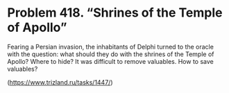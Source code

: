 # Problem 418. “Shrines of the Temple of Apollo”

Fearing a Persian invasion, the inhabitants of Delphi turned to the oracle with the question: what should they do with the shrines of the Temple of Apollo? Where to hide? It was difficult to remove valuables. How to save valuables?

(https://www.trizland.ru/tasks/1447/)